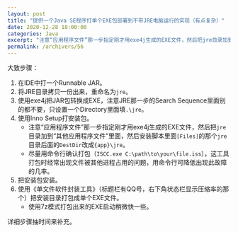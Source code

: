 ```yaml
---
layout: post
title: "提供一个Java SE程序打单个EXE包部署到不带JRE电脑运行的实现（有点复杂）"
date: 2020-12-28 18:00:00
categories: Java
excerpt: "注意“应用程序文件”那一步指定刚才用exe4j生成的EXE文件，然后把jre目录加到“其他应用程序文件”里面，然后安装脚本里面[Files]的那个jre目录后面的DestDir改成{app}\\jre。"
permalink: /archivers/56
---
```


大致步骤：
1. 在IDE中打一个Runnable JAR。
2. 将JRE目录拷贝一份出来，重命名为```jre```。
3. 使用exe4j把JAR包转换成EXE，注意JRE那一步的Search Sequence里面别的都不要，只设置一个Directory里面填```.\jre```。
4. 使用Inno Setup打安装包。
   - 注意“应用程序文件”那一步指定刚才用exe4j生成的EXE文件，然后把```jre```目录加到“其他应用程序文件”里面，然后安装脚本里面```[Files]```的那个```jre```目录后面的```DestDir```改成```{app}\jre```。
   - 尽量用命令行确认打包（```ISCC.exe C:\path\to\your\file.iss```），这工具打包时经常出现文件被其他进程占用的问题，用命令行可降低出现此故障的几率。
5. 把安装包安装。
6. 使用《单文件软件封装工具》（标题栏有QQ号，右下角状态栏显示压缩率的那个）把安装目录打包成单个EXE文件。
   - 使用7z模式打包出来的EXE启动稍微快一些。

详细步骤抽时间来补充。